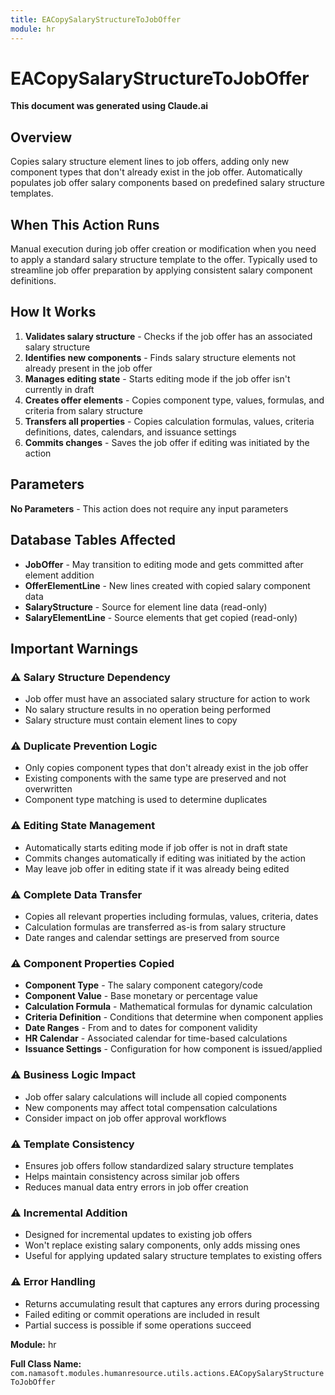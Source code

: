 ```yaml
---
title: EACopySalaryStructureToJobOffer
module: hr
---
```



<div class='entity-flows'>

# EACopySalaryStructureToJobOffer

**This document was generated using Claude.ai**

## Overview

Copies salary structure element lines to job offers, adding only new component types that don't already exist in the job offer. Automatically populates job offer salary components based on predefined salary structure templates.

## When This Action Runs

Manual execution during job offer creation or modification when you need to apply a standard salary structure template to the offer. Typically used to streamline job offer preparation by applying consistent salary component definitions.

## How It Works

1. **Validates salary structure** - Checks if the job offer has an associated salary structure
2. **Identifies new components** - Finds salary structure elements not already present in the job offer
3. **Manages editing state** - Starts editing mode if the job offer isn't currently in draft
4. **Creates offer elements** - Copies component type, values, formulas, and criteria from salary structure
5. **Transfers all properties** - Copies calculation formulas, values, criteria definitions, dates, calendars, and issuance settings
6. **Commits changes** - Saves the job offer if editing was initiated by the action

## Parameters

**No Parameters** - This action does not require any input parameters

## Database Tables Affected

- **JobOffer** - May transition to editing mode and gets committed after element addition
- **OfferElementLine** - New lines created with copied salary component data
- **SalaryStructure** - Source for element line data (read-only)
- **SalaryElementLine** - Source elements that get copied (read-only)

## Important Warnings

### ⚠️ Salary Structure Dependency
- Job offer must have an associated salary structure for action to work
- No salary structure results in no operation being performed
- Salary structure must contain element lines to copy

### ⚠️ Duplicate Prevention Logic
- Only copies component types that don't already exist in the job offer
- Existing components with the same type are preserved and not overwritten
- Component type matching is used to determine duplicates

### ⚠️ Editing State Management
- Automatically starts editing mode if job offer is not in draft state
- Commits changes automatically if editing was initiated by the action
- May leave job offer in editing state if it was already being edited

### ⚠️ Complete Data Transfer
- Copies all relevant properties including formulas, values, criteria, dates
- Calculation formulas are transferred as-is from salary structure
- Date ranges and calendar settings are preserved from source

### ⚠️ Component Properties Copied
- **Component Type** - The salary component category/code
- **Component Value** - Base monetary or percentage value
- **Calculation Formula** - Mathematical formulas for dynamic calculation
- **Criteria Definition** - Conditions that determine when component applies
- **Date Ranges** - From and to dates for component validity
- **HR Calendar** - Associated calendar for time-based calculations
- **Issuance Settings** - Configuration for how component is issued/applied

### ⚠️ Business Logic Impact
- Job offer salary calculations will include all copied components
- New components may affect total compensation calculations
- Consider impact on job offer approval workflows

### ⚠️ Template Consistency
- Ensures job offers follow standardized salary structure templates
- Helps maintain consistency across similar job offers
- Reduces manual data entry errors in job offer creation

### ⚠️ Incremental Addition
- Designed for incremental updates to existing job offers
- Won't replace existing salary components, only adds missing ones
- Useful for applying updated salary structure templates to existing offers

### ⚠️ Error Handling
- Returns accumulating result that captures any errors during processing
- Failed editing or commit operations are included in result
- Partial success is possible if some operations succeed

**Module:** hr

**Full Class Name:** `com.namasoft.modules.humanresource.utils.actions.EACopySalaryStructureToJobOffer`


</div>

